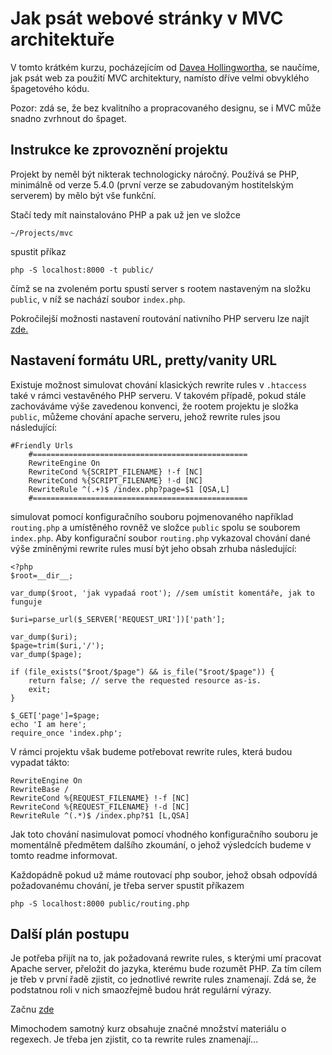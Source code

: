 Jak psát webové stránky v MVC architektuře
==============
V tomto krátkém kurzu, pocházejícím od
[Davea Hollingwortha](https://davehollingworth.com/), se naučíme, jak psát
web za použití MVC architektury, namísto dříve velmi obvyklého špagetového kódu.

Pozor: zdá se, že bez kvalitního a propracovaného designu, se i MVC může snadno
zvrhnout do špaget.

## Instrukce ke zprovoznění projektu
Projekt by neměl být nikterak technologicky náročný. Používá se PHP,
minimálně od verze 5.4.0 (první verze se zabudovaným hostitelským serverem)
by mělo být vše funkční.

Stačí tedy mít nainstalováno PHP a pak už jen ve složce

```shell
~/Projects/mvc
```

spustit příkaz

```shell
php -S localhost:8000 -t public/
```

čímž se na zvoleném portu spustí server s rootem nastaveným na složku `public`,
v níž se nachází soubor `index.php`.

Pokročilejší možnosti nastavení routování nativního PHP serveru lze najít
[zde.](https://www.php.net/manual/en/features.commandline.webserver.php)

## Nastavení formátu URL, pretty/vanity URL

Existuje možnost simulovat chování klasických rewrite rules v `.htaccess` také
v rámci vestavěného PHP serveru. V takovém případě, pokud stále zachováváme
výše zavedenou konvenci, že rootem projektu je složka `public`, můžeme chování
apache serveru, jehož rewrite rules jsou následující:
```apacheconf
#Friendly Urls
    #================================================
    RewriteEngine On
    RewriteCond %{SCRIPT_FILENAME} !-f [NC]
    RewriteCond %{SCRIPT_FILENAME} !-d [NC]
    RewriteRule ^(.+)$ /index.php?page=$1 [QSA,L]
    #================================================
```
simulovat pomocí konfiguračního souboru pojmenovaného například `routing.php`
a umístěného rovněž ve složce `public` spolu se souborem `index.php`. Aby
konfigurační soubor `routing.php` vykazoval chování dané výše zmíněnými rewrite rules
musí být jeho obsah zrhuba následující:
```injectablephp
<?php
$root=__dir__;

var_dump($root, 'jak vypadaá root'); //sem umístit komentáře, jak to funguje

$uri=parse_url($_SERVER['REQUEST_URI'])['path'];

var_dump($uri);
$page=trim($uri,'/');
var_dump($page);

if (file_exists("$root/$page") && is_file("$root/$page")) {
    return false; // serve the requested resource as-is.
    exit;
}

$_GET['page']=$page;
echo 'I am here';
require_once 'index.php';
```

V rámci projektu však budeme potřebovat rewrite rules, která budou vypadat
tákto:
```apacheconf
RewriteEngine On
RewriteBase /
RewriteCond %{REQUEST_FILENAME} !-f [NC]
RewriteCond %{REQUEST_FILENAME} !-d [NC]
RewriteRule ^(.*)$ /index.php?$1 [L,QSA]
```

Jak toto chování nasimulovat pomocí vhodného konfiguračního souboru je
momentálně předmětem dalšího zkoumání, o jehož výsledcích budeme v tomto
readme informovat.

Každopádně pokud už máme routovací php soubor, jehož obsah odpovídá
požadovanému chování, je třeba server spustit příkazem

```shell
php -S localhost:8000 public/routing.php
```

## Další plán postupu

Je potřeba přijít na to, jak požadovaná rewrite rules, s kterými umí pracovat
Apache server, přeložit do jazyka, kterému bude rozumět PHP. Za tím cílem
je třeb v první řadě zjistit, co jednotlivé rewrite rules znamenají.
Zdá se, že podstatnou roli v nich smaozřejmě budou hrát regulární výrazy.

Začnu [zde](https://code.tutsplus.com/tutorials/an-in-depth-guide-to-mod_rewrite-for-apache--net-6708)

Mimochodem samotný kurz obsahuje značné množství materiálu o regexech.
Je třeba jen zjistit, co ta rewrite rules znamenají...